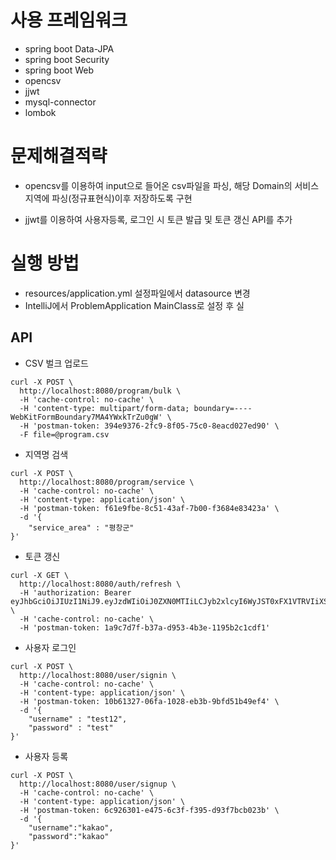 # 사용 프레임워크
* spring boot Data-JPA
* spring boot Security
* spring boot Web
* opencsv
* jjwt
* mysql-connector
* lombok

# 문제해결적략
* opencsv를 이용하여 input으로 들어온 csv파일을 파싱, 해당 Domain의 서비스지역에 파싱(정규표현식)이후 저장하도록 구현

* jjwt를 이용하여 사용자등록, 로그인 시 토큰 발급 및 토큰 갱신 API를 추가 

# 실행 방법
* resources/application.yml 설정파일에서 datasource 변경
* IntelliJ에서 ProblemApplication MainClass로 설정 후 실

## API
* CSV 벌크 업로드
```
curl -X POST \
  http://localhost:8080/program/bulk \
  -H 'cache-control: no-cache' \
  -H 'content-type: multipart/form-data; boundary=----WebKitFormBoundary7MA4YWxkTrZu0gW' \
  -H 'postman-token: 394e9376-2fc9-8f05-75c0-8eacd027ed90' \
  -F file=@program.csv
```

* 지역명 검색
```
curl -X POST \
  http://localhost:8080/program/service \
  -H 'cache-control: no-cache' \
  -H 'content-type: application/json' \
  -H 'postman-token: f61e9fbe-8c51-43af-7b00-f3684e83423a' \
  -d '{
	"service_area" : "평창군"
}'
```

* 토큰 갱신
```
curl -X GET \
  http://localhost:8080/auth/refresh \
  -H 'authorization: Bearer eyJhbGciOiJIUzI1NiJ9.eyJzdWIiOiJ0ZXN0MTIiLCJyb2xlcyI6WyJST0xFX1VTRVIiXSwiaWF0IjoxNTU1MjM0MTc3LCJleHAiOjE1NTUyMzQyMzd9.z3t9B4tAAjJ0660KUxlci3HeechmdWeeCZKAB7OpXWg' \
  -H 'cache-control: no-cache' \
  -H 'postman-token: 1a9c7d7f-b37a-d953-4b3e-1195b2c1cdf1'
```

* 사용자 로그인
```
curl -X POST \
  http://localhost:8080/user/signin \
  -H 'cache-control: no-cache' \
  -H 'content-type: application/json' \
  -H 'postman-token: 10b61327-06fa-1028-eb3b-9bfd51b49ef4' \
  -d '{
	"username" : "test12",
	"password" : "test"
}'
```

* 사용자 등록
```
curl -X POST \
  http://localhost:8080/user/signup \
  -H 'cache-control: no-cache' \
  -H 'content-type: application/json' \
  -H 'postman-token: 6c926301-e475-6c3f-f395-d93f7bcb023b' \
  -d '{
	"username":"kakao",
	"password":"kakao"
}'
```